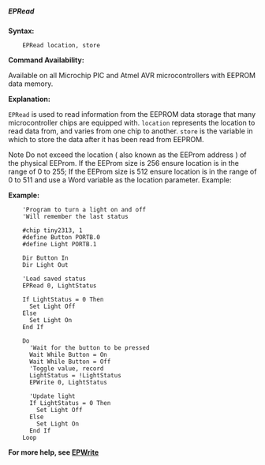 <div class="section">

<div class="titlepage">

<div>

<div>

##### <span id="_epread"></span>EPRead

</div>

</div>

</div>

<span class="strong">**Syntax:**</span>

``` screen
    EPRead location, store
```

<span class="strong">**Command Availability:**</span>

Available on all Microchip PIC and Atmel AVR microcontrollers with
EEPROM data memory.

<span class="strong">**Explanation:**</span>

`EPRead` is used to read information from the EEPROM data storage that
many microcontroller chips are equipped with. `location` represents the
location to read data from, and varies from one chip to another. `store`
is the variable in which to store the data after it has been read from
EEPROM.

Note Do not exceed the location ( also known as the EEProm address ) of
the physical EEProm. If the EEProm size is 256 ensure location is in the
range of 0 to 255; If the EEProm size is 512 ensure location is in the
range of 0 to 511 and use a Word variable as the location parameter.
Example:

<span class="strong">**Example:**</span>

``` screen
    'Program to turn a light on and off
    'Will remember the last status

    #chip tiny2313, 1
    #define Button PORTB.0
    #define Light PORTB.1

    Dir Button In
    Dir Light Out

    'Load saved status
    EPRead 0, LightStatus

    If LightStatus = 0 Then
      Set Light Off
    Else
      Set Light On
    End If

    Do
      'Wait for the button to be pressed
      Wait While Button = On
      Wait While Button = Off
      'Toggle value, record
      LightStatus = !LightStatus
      EPWrite 0, LightStatus

      'Update light
      If LightStatus = 0 Then
        Set Light Off
      Else
        Set Light On
      End If
    Loop
```

<span class="strong">**For more help, see
<a href="_epwrite.html" class="link" title="EPWrite">EPWrite</a>**</span>

</div>
